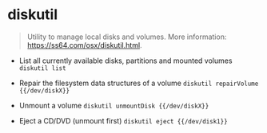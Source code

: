 # diskutil
> Utility to manage local disks and volumes.
> More information: <https://ss64.com/osx/diskutil.html>.

- List all currently available disks, partitions and mounted volumes
`diskutil list`

- Repair the filesystem data structures of a volume
`diskutil repairVolume {{/dev/diskX}}`

- Unmount a volume
`diskutil unmountDisk {{/dev/diskX}}`

- Eject a CD/DVD (unmount first)
`diskutil eject {{/dev/disk1}}`
